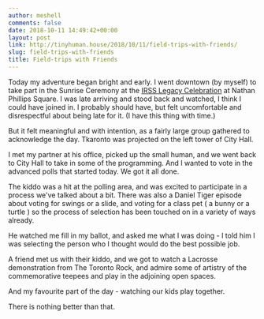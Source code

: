 ```yaml
---
author: meshell
comments: false
date: 2018-10-11 14:49:42+00:00
layout: post
link: http://tinyhuman.house/2018/10/11/field-trips-with-friends/
slug: field-trips-with-friends
title: Field-trips with Friends
---
```


Today my adventure began bright and early. I went downtown (by myself) to take part in the Sunrise Ceremony at the [IRSS Legacy Celebration](https://irsslegacy.com/) at Nathan Phillips Square. I was late arriving and stood back and watched, I think I could have joined in. I probably should have, but felt uncomfortable and disrespectful about being late for it. (I have this thing with time.)

But it felt meaningful and with intention, as a fairly large group gathered to acknowledge the day. Tkaronto was projected on the left tower of City Hall. 

I met my partner at his office, picked up the small human, and we went back to City Hall to take in some of the programming. And I wanted to vote in the advanced polls that started today. We got it all done.

The kiddo was a hit at the polling area, and was excited to participate in a process we've talked about a bit. There was also a Daniel Tiger episode about voting for swings or a slide, and voting for a class pet ( a bunny or a turtle ) so the process of selection has been touched on in a variety of ways already.

He watched me fill in my ballot, and asked me what I was doing - I told him I was selecting the person who I thought would do the best possible job. 

A friend met us with their kiddo, and we got to watch a Lacrosse demonstration from The Toronto Rock, and admire some of artistry of the commemorative teepees and play in the adjoining open spaces. 







And my favourite part of the day - watching our kids play together.













There is nothing better than that. 
